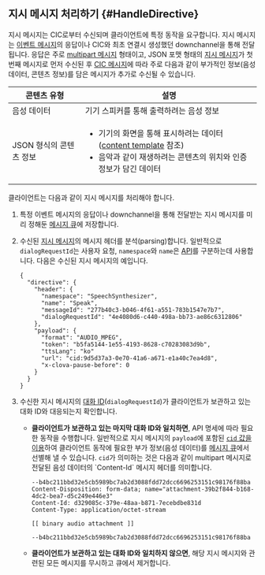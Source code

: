 ## 지시 메시지 처리하기 {#HandleDirective}
지시 메시지는 CIC로부터 수신되며 클라이언트에 특정 동작을 요구합니다. 지시 메시지는 [이벤트 메시지](#SendEvent)의 응답이나 CIC와 최초 연결시 생성했던 downchannel을 통해 전달됩니다. 응답은 주로 [multipart 메시지](/CIC/References/CIC_API.md#MultipartMessage) 형태이고, JSON 포맷 형태의 [지시 메시지](/CIC/References/CIC_API.md#Directive)가 첫 번째 메시지로 먼저 수신된 후 [CIC 메시지](/CIC/References/CIC_API.md)에 따라 주로 다음과 같이 부가적인 정보(음성 데이터, 콘텐츠 정보)를 담은 메시지가 추가로 수신될 수 있습니다.

| 콘텐츠 유형            | 설명                                             |
|---------------------|-------------------------------------------------|
| 음성 데이터            | 기기 스피커를 통해 출력하려는 음성 정보                  |
| JSON 형식의 콘텐츠 정보 | <ul><li>기기의 화면을 통해 표시하려는 데이터(<a href="/CIC/References/Content_Templates.md">content template</a> 참조)</li><li>음악과 같이 재생하려는 콘텐츠의 위치와 인증 정보가 담긴 데이터</li></ul> |

클라이언트는 다음과 같이 지시 메시지를 처리해야 합니다.

<ol>
<li><p>특정 이벤트 메시지의 응답이나 downchannel을 통해 전달받는 지시 메시지를 미리 정해둔 <a href="#ManageMessageQ">메시지 큐</a>에 저장합니다.</p>
</li>
<li><p>수신된 <a href="/CIC/References/CIC_API.html#Directive">지시 메시지</a>의 메시지 헤더를 분석(parsing)합니다. 일반적으로 <code>dialogRequestId</code>는 사용자 요청, <code>namespace</code>와 <code>name</code>은 <a href="/CIC/References/CIC_API.html">API</a>를 구분하는데 사용합니다. 다음은 수신된 지시 메시지의 예입니다.</p>
<pre><code>{
  "directive": {
    "header": {
      "namespace": "SpeechSynthesizer",
      "name": "Speak",
      "messageId": "277b40c3-b046-4f61-a551-783b1547e7b7",
      "dialogRequestId": "4e4080d6-c440-498a-bb73-ae86c6312806"
    },
    "payload": {
      "format": "AUDIO_MPEG",
      "token": "b5fa5144-1e55-4193-8628-c70283083d9b",
      "ttsLang": "ko"
      "url": "cid:9d5d37a3-0e70-41a6-a671-e1a40c7ea4d8",
      "x-clova-pause-before": 0
    }
  }
}
</code></pre>
</li>
<li>수신한 지시 메시지의 <a href="/CIC/CIC_Overview.html#DialogModel">대화 ID</a>(<code>dialogRequestId</code>)가 클라이언트가 보관하고 있는 대화 ID와 대응되는지 확인합니다.
<ul>
<li><p><strong>클라이언트가 보관하고 있는 마지막 대화 ID와 일치하면</strong>, API 명세에 따라 필요한 동작을 수행합니다. 일반적으로 지시 메시지의 <code>payload</code>에 포함된 <a href="/CIC/References/CICInterface/SpeechSynthesizer.html#Speak"><code>cid</code> 값을 이용</a>하여 클라이언트 동작에 필요한 부가 정보(음성 데이터)를 <a href="#ManageMessageQ">메시지 큐</a>에서 선별해 낼 수 있습니다. <code>cid</code>가 의미하는 것은 다음과 같이 multipart 메시지로 전달된 음성 데이터의 `Content-Id` 메시지 헤더를 의미합니다.</p>
<pre><code>--b4bc211bbd32e5cb5989bc7ab2d3088fdd72dcc6696253151c98176f88ba
Content-Disposition: form-data; name="attachment-39b2f844-b168-4dc2-bea7-d5c249e446e3"
Content-Id: d329085c-379e-48aa-b871-7ecebdbe831d
Content-Type: application/octet-stream<br />
[[ binary audio attachment ]]<br />
--b4bc211bbd32e5cb5989bc7ab2d3088fdd72dcc6696253151c98176f88ba
</code></pre>
</li>
<li><strong>클라이언트가 보관하고 있는 대화 ID와 일치하지 않으면</strong>, 해당 지시 메시지와 관련된 모든 메시지를 무시하고 큐에서 제거합니다.</li>
</ul>
</li>
</ol>
